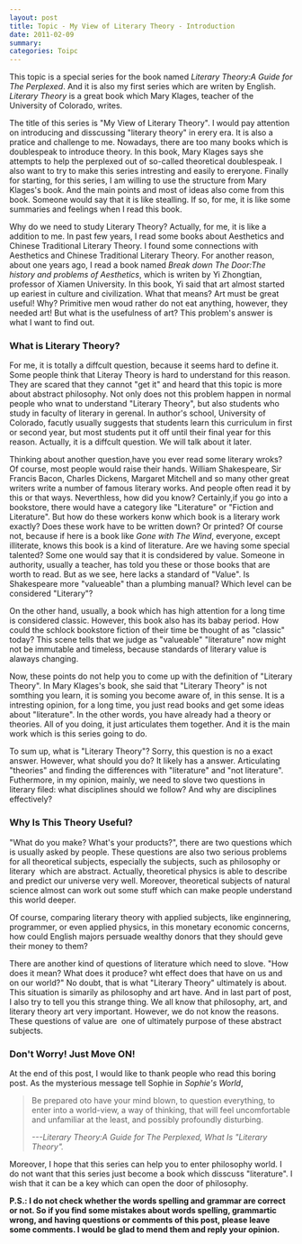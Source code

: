 ```yaml
---
layout: post
title: Topic - My View of Literary Theory - Introduction
date: 2011-02-09
summary: 
categories: Toipc
---
```


This topic is a special series for the book named *Literary Theory:A Guide for The Perplexed*. And it is also my first series which are writen by English. *Literary Theory* is a great book which Mary Klages, teacher of the University of Colorado, writes.

The title of this series is "My View of Literary Theory". I would pay attention on introducing and disscussing "literary theory" in erery era. It is also a pratice and challenge to me. Nowadays, there are too many books which is doublespeak to introduce theory. In this book, Mary Klages says she attempts to help the perplexed out of so-called theoretical doublespeak. I also want to try to make this series intresting and easily to ereryone. Finally for starting, for this series, I am willing to use the structure from Mary Klages's book. And the main points and most of ideas also come from this book. Someone would say that it is like stealling. If so, for me, it is like some summaries and feelings when I read this book.

Why do we need to study Literary Theory? Actually, for me, it is like a addition to me. In past few years, I read some books about Aesthetics and Chinese Traditional Literary Theory. I found some connections with Aesthetics and Chinese Traditional Literary Theory. For another reason, about one years ago, I read a book named *Break down The Door:The history and problems of Aesthetics*, which is writen by Yi Zhongtian, professor of Xiamen University. In this book, Yi said that art almost started up eariest in culture and civilization. What that means? Art must be great useful! Why? Primitive men woud rather do not eat anything, however, they needed art! But what is the usefulness of art? This problem's answer is what I want to find out.

### What is Literary Theory?

For me, it is totally a diffcult question, because it seems hard to define it. Some people think that Literay Theory is hard to understand for this reason. They are scared that they cannot "get it" and heard that this topic is more about abstract philosophy. Not only does not this problem happen in normal people who wnat to understand "Literary Theory", but also students who study in faculty of literary in gerenal. In author's school, University of Colorado, facutly usually suggests that students learn this curriculum in first or second year, but most students put it off until their final year for this reason. Actually, it is a diffcult question. We will talk about it later.

Thinking about another question,have you ever read some literary wroks? Of course, most people would raise their hands. William Shakespeare, Sir Francis Bacon, Charles Dickens, Margaret Mitchell and so many other great writers write a number of famous literary works. And people often read it by this or that ways. Neverthless, how did you know? Certainly,if you go into a bookstore, there would have a category like "Literature" or "Fiction and Literature". But how do these workers konw which book is a literary work exactly? Does these work have to be written down? Or printed? Of course not, because if here is a book like *Gone with The Wind*, everyone, except illiterate, knows this book is a kind of literature. Are we having some special talented? Some one would say that it is condsidered by value. Someone in authority, usually a teacher, has told you these or those books that are worth to read. But as we see, here lacks a standard of "Value". Is Shakespeare more "valueable" than a plumbing manual? Which level can be considered "Literary"?

On the other hand, usually, a book which has high attention for a long time is considered classic. However, this book also has its babay period. How could the schlock bookstore fiction of their time be thought of as "classic" today? This scene tells that we judge as "valueable" "literature" now might not be immutable and timeless, because standards of literary value is alaways changing.

Now, these points do not help you to come up with the definition of "Literary Theory". In Mary Klages's book, she said that "Literary Theory" is not somthing you learn, it is soming you become aware of, in this sense. It is a intresting opinion, for a long time, you just read books and get some ideas about "literature". In the other words, you have already had a theory or theories. All of you doing, it just articulates them together. And it is the main work which is this series going to do.

To sum up, what is "Literary Theory"? Sorry, this question is no a exact answer. However, what should you do? It likely has a answer. Articulating "theories" and finding the differences with "literature" and "not literature". Futhermore, in my opinion, mainly, we need to slove two questions in literary filed: what disciplines should we follow? And why are disciplines effectively?

### Why Is This Theory Useful?

"What do you make? What's your products?", there are two questions which is usually asked by people. These questions are also two serious problems for all theoretical subjects, especially the subjects, such as philosophy or literary  which are abstract. Actually, theoretical physics is able to describe and predict our universe very well. Moreover, theoretical subjects of natural science almost can work out some stuff which can make people understand this world deeper.

Of course, comparing literary theory with applied subjects, like enginnering, programmer, or even applied physics, in this monetary economic concerns, how could English majors persuade wealthy donors that they should geve their money to them?

There are another kind of questions of literature which need to slove. "How does it mean? What does it produce? wht effect does that have on us and on our world?" No doubt, that is what "Literary Theory" ultimately is about. This situation is simarily as philosophy and art have. And in last part of post, I also try to tell you this strange thing. We all know that philosophy, art, and literary theory art very important. However, we do not know the reasons. These questions of value are  one of ultimately purpose of these abstract subjects.

### Don't Worry! Just Move ON!

At the end of this post, I would like to thank people who read this boring post. As the mysterious message tell Sophie in *Sophie's World*,

>Be prepared oto have your mind blown, to question everything, to enter into a world-view, a way of thinking, that will feel uncomfortable and unfamiliar at the least, and possibly profoundly disturbing.
>
>*---Literary Theory:A Guide for The Perplexed, What Is "Literary Theory".*


Moreover, I hope that this series can help you to enter philosophy world. I do not want that this series just become a book which disscuss "literature". I wish that it can be a key which can open the door of philosophy.

**P.S.: I do not check whether the words spelling and grammar are correct or not. So if you find some mistakes about words spelling, grammartic wrong, and having questions or comments of this post, please leave some comments. I would be glad to mend them and reply your opinion.**
